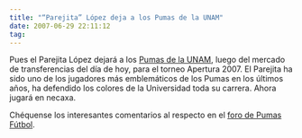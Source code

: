 ```yaml
---
title: "“Parejita” López deja a los Pumas de la UNAM"
date: 2007-06-29 22:11:12
tag: 
---
```

<p>Pues el Parejita López dejará a los <a href="http://www.pumasunam.com.mx/" target="_blank">Pumas de la UNAM</a>, luego del mercado de transferencias del día de hoy, para el torneo Apertura 2007. El Parejita ha sido uno de los jugadores más emblemáticos de los Pumas en los últimos años, ha defendido los colores de la Universidad toda su carrera. Ahora jugará en necaxa.
</p>
<p>
Chéquense los interesantes comentarios al respecto en el <a href="http://www.pumasfutbol.com/" target="_blank">foro de Pumas Fútbol</a>. </p>
